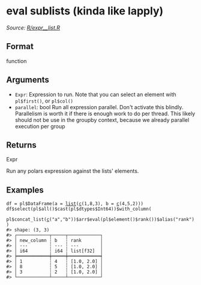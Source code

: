 # eval sublists (kinda like lapply)

*Source: [R/expr__list.R](https://github.com/pola-rs/r-polars/tree/main/R/expr__list.R)*

## Format

function

## Arguments

- `Expr`: Expression to run. Note that you can select an element with `pl$first()`, or `pl$col()`
- `parallel`: bool Run all expression parallel. Don't activate this blindly. Parallelism is worth it if there is enough work to do per thread. This likely should not be use in the groupby context, because we already parallel execution per group

## Returns

Expr

Run any polars expression against the lists' elements.

## Examples

<pre class='r-example'><code><span class='r-in'><span><span class='va'>df</span> <span class='op'>=</span> <span class='va'>pl</span><span class='op'>$</span><span class='fu'>DataFrame</span><span class='op'>(</span>a <span class='op'>=</span> <span class='fu'><a href='https://rdrr.io/r/base/list.html'>list</a></span><span class='op'>(</span><span class='fu'><a href='https://rdrr.io/r/base/c.html'>c</a></span><span class='op'>(</span><span class='fl'>1</span>,<span class='fl'>8</span>,<span class='fl'>3</span><span class='op'>)</span>, b <span class='op'>=</span> <span class='fu'><a href='https://rdrr.io/r/base/c.html'>c</a></span><span class='op'>(</span><span class='fl'>4</span>,<span class='fl'>5</span>,<span class='fl'>2</span><span class='op'>)</span><span class='op'>)</span><span class='op'>)</span></span></span>
<span class='r-in'><span><span class='va'>df</span><span class='op'>$</span><span class='fu'>select</span><span class='op'>(</span><span class='va'>pl</span><span class='op'>$</span><span class='fu'>all</span><span class='op'>(</span><span class='op'>)</span><span class='op'>$</span><span class='fu'>cast</span><span class='op'>(</span><span class='va'>pl</span><span class='op'>$</span><span class='va'>dtypes</span><span class='op'>$</span><span class='va'>Int64</span><span class='op'>)</span><span class='op'>)</span><span class='op'>$</span><span class='fu'>with_column</span><span class='op'>(</span></span></span>
<span class='r-in'><span>  <span class='va'>pl</span><span class='op'>$</span><span class='fu'>concat_list</span><span class='op'>(</span><span class='fu'><a href='https://rdrr.io/r/base/c.html'>c</a></span><span class='op'>(</span><span class='st'>"a"</span>,<span class='st'>"b"</span><span class='op'>)</span><span class='op'>)</span><span class='op'>$</span><span class='va'>arr</span><span class='op'>$</span><span class='fu'>eval</span><span class='op'>(</span><span class='va'>pl</span><span class='op'>$</span><span class='fu'>element</span><span class='op'>(</span><span class='op'>)</span><span class='op'>$</span><span class='fu'>rank</span><span class='op'>(</span><span class='op'>)</span><span class='op'>)</span><span class='op'>$</span><span class='fu'>alias</span><span class='op'>(</span><span class='st'>"rank"</span><span class='op'>)</span></span></span>
<span class='r-in'><span><span class='op'>)</span></span></span>
<span class='r-out co'><span class='r-pr'>#&gt;</span> shape: (3, 3)</span>
<span class='r-out co'><span class='r-pr'>#&gt;</span> ┌────────────┬─────┬────────────┐</span>
<span class='r-out co'><span class='r-pr'>#&gt;</span> │ new_column ┆ b   ┆ rank       │</span>
<span class='r-out co'><span class='r-pr'>#&gt;</span> │ ---        ┆ --- ┆ ---        │</span>
<span class='r-out co'><span class='r-pr'>#&gt;</span> │ i64        ┆ i64 ┆ list[f32]  │</span>
<span class='r-out co'><span class='r-pr'>#&gt;</span> ╞════════════╪═════╪════════════╡</span>
<span class='r-out co'><span class='r-pr'>#&gt;</span> │ 1          ┆ 4   ┆ [1.0, 2.0] │</span>
<span class='r-out co'><span class='r-pr'>#&gt;</span> │ 8          ┆ 5   ┆ [1.0, 2.0] │</span>
<span class='r-out co'><span class='r-pr'>#&gt;</span> │ 3          ┆ 2   ┆ [1.0, 2.0] │</span>
<span class='r-out co'><span class='r-pr'>#&gt;</span> └────────────┴─────┴────────────┘</span>
 </code></pre>